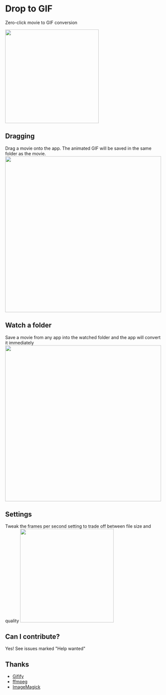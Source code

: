 # Drop to GIF
Zero-click movie to GIF conversion

<img width=300 src="https://raw.githubusercontent.com/mortenjust/droptogif/master/ux/demos/demo_app.png">


## Dragging 
Drag a movie onto the app. The animated GIF will be saved in the same folder as the movie. 
<img width=500 src="https://raw.githubusercontent.com/mortenjust/droptogif/master/ux/demos/demo_dragon.gif">

## Watch a folder
Save a movie from any app into the watched folder and the app will convert it immediately
<img width=500 src="https://raw.githubusercontent.com/mortenjust/droptogif/master/ux/demos/demo_watchfolder.gif">

## Settings
Tweak the frames per second setting to trade off between file size and quality
<img width=300 src="https://raw.githubusercontent.com/mortenjust/droptogif/master/ux/demos/demo_settings.png">

## Can I contribute?
Yes! See issues marked "Help wanted"

## Thanks
* <a href="https://github.com/jclem/gifify">Gifify</a>
* <a href="https://www.ffmpeg.org/">ffmpeg</a>
* <a href="http://www.imagemagick.org/">ImageMagick</a>
